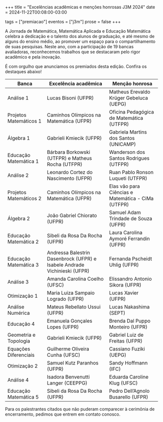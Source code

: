 +++
title = "Excelências acadêmicas e menções honrosas J3M 2024"
date = 2024-11-22T00:08:00-03:00

tags = ["premiacao"]
eventos = ["j3m"]
prose = false
+++

A Jornada de Matemática, Matemática Aplicada e Educação Matemática celebra a dedicação e o talento dos alunos de graduação, e até mesmo de alguns do ensino médio, ao promover um espaço para o compartilhamento de suas pesquisas. Neste ano, com a participação de 19 bancas avaliadoras, reconhecemos trabalhos que se destacaram pelo rigor acadêmico e pela inovação.

É com orgulho que anunciamos os premiados desta edição. Confira os destaques abaixo!

| Banca                  | Excelência acadêmica                                                      | Menção honrosa                                     |
| ---------------------- | ------------------------------------------------------------------------- | -------------------------------------------------- |
| Análise 1              | Lucas Bisoni (UFPR)                                                       | Matheus Erevaldo Krüger Gebeluca (UEPG)            |
| Projetos Matemáticos 1 | Caminhos Olímpicos na Matemática (UFPR)                                   | Oficina Pedagógica de Matemática (UTFPR)           |
| Álgebra 1              | Gabrieli Kmiecik (UFPR)                                                   | Gabriela Martins dos Santos (UNICAMP)              |
| Educação Matemática 1  | Bárbara Borkowski (UTFPR) e Matheus Rocha (UTFPR)                         | Wanderson dos Santos Rodrigues (UTFPR)             |
| Análise 2              | Leonardo Cortez do Nascimento (UFPR)                                      | Ruan Pablo Ronson Luqueti (UTFPR)                  |
| Projetos Matemáticos 2 | Caminhos Olímpicos na Matemática (UFPR)                                   | Elas vão para Ciências e Matemática - CiMa (UTFPR) |
| Álgebra 2              | João Gabriel Chiorato (UFPR)                                              | Samuel Adam Trindade de Souza (UFPR)               |
| Educação Matemática 2  | Sibeli da Rosa Da Rocha (UFPR)                                            | Laura Carolina Aymoré Ferrandin (UFPR)             |
| Educação Matemática 3  | Andressa Balestrin Dasenbrock (UFPR) e Isabele Andrade Vichinieski (UFPR) | Fernanda Pscheidt Uhlig (UFPR)                     |
| Análise 3              | Amanda Carolina Coelho (UFSC)                                             | Elissandro Antonio Sikora (UFPR)                   |
| Otimização 1           | Maria Luiza Sampaio Logrado (UFPR)                                        | Lucas Xavier (UFPR)                                |
| Análise Numérica       | Mateus Rebellato Ussui (UFPR)                                             | Lucas Nakashima (SEPT)                             |
| Educação 4             | Emanuela Gonçales Lopes (UFPR)                                            | Brenda Dal Puppo Monteiro (UFPR)                   |
| Geometria e Topologia  | Gabrieli Kmiecik (UFPR)                                                   | Gabriel Luiz de Freitas (UFPR)                     |
| Equações Diferenciais  | Guilherme Oliveira Cunha (UFSC)                                           | Cassiano Fuziki (UEPG)                             |
| Otimização 2           | Samuel Kutz Paranhos (UFPR)                                               | Sandy Hoffmann (IFC)                               |
| Análise 4              | Isadora Benvenutti Langer (CEEPPG)                                        | Eduarda Caroline Klug (UFSC)                       |
| Educação Matemática 5  | Sibeli da Rosa Da Rocha (UFPR)                                            | Pedro Dell’Agnolo Busarello (UFPR)                 |

Para os palestrantes citados que não puderam comparecer à cerimônia de encerramento, pedimos que entrem em contato conosco.
